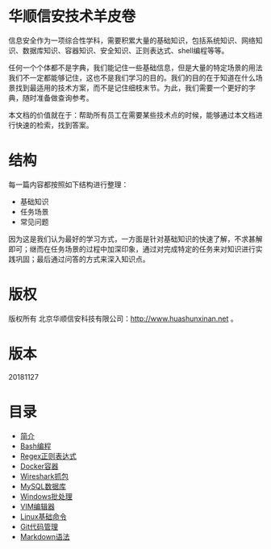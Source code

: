# 华顺信安技术羊皮卷

信息安全作为一项综合性学科，需要积累大量的基础知识，包括系统知识、网络知识、数据库知识、容器知识、安全知识、正则表达式、shell编程等等。

任何一个个体都不是字典，我们能记住一些基础信息，但是大量的特定场景的用法我们不一定都能够记住，这也不是我们学习的目的。我们的目的在于知道在什么场景找到最适用的技术方案，而不是记住细枝末节。为此，我们需要一个更好的字典，随时准备做查询参考。

本文档的价值就在于：帮助所有员工在需要某些技术点的时候，能够通过本文档进行快速的检索，找到答案。

# 结构

每一篇内容都按照如下结构进行整理：
* 基础知识
* 任务场景
* 常见问题

因为这是我们认为最好的学习方式，一方面是针对基础知识的快速了解，不求甚解即可；继而在任务场景的过程中加深印象，通过对完成特定的任务来对知识进行实践巩固；最后通过问答的方式来深入知识点。

# 版权
版权所有 北京华顺信安科技有限公司：http://www.huashunxinan.net 。

# 版本
20181127

# 目录
* [简介](README.md)
* [Bash编程](bash-cheatsheet.md)
* [Regex正则表达式](regexzheng-ze-biao-da-shi.md)
* [Docker容器](docker.md)
* [Wireshark抓包](wiresharkzhua-bao.md)
* [MySQL数据库](mysql.md)
* [Windows批处理](windowspi-chu-li.md)
* [VIM编辑器](vim.md)
* [Linux基础命令](linuxji-chu-ming-ling.md)
* [Git代码管理](git.md)
* [Markdown语法](markdownbian-ji-yu-fa.md)

